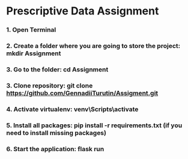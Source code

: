 # Prescriptive Data Assignment

### 1. Open Terminal
### 2. Create a folder where you are going to store the project: mkdir Assignment
### 3. Go to the folder: cd Assignment 
### 3. Clone repository: git clone https://github.com/GennadiiTurutin/Assigment.git
### 4. Activate virtualenv: venv\Scripts\activate 
### 5. Install all packages: pip install -r requirements.txt (if you need to install missing packages)
### 6. Start the application: flask run
